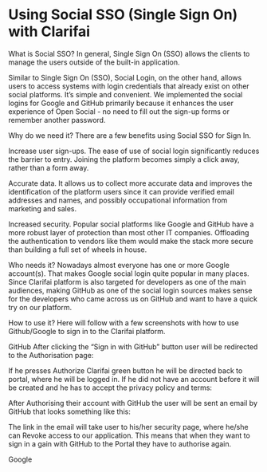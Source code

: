# Using Social SSO (Single Sign On) with Clarifai

What is Social SSO?
In general, Single Sign On (SSO) allows the clients to manage the users outside of the built-in application. 

Similar to Single Sign On (SSO), Social Login, on the other hand, allows users to access systems with login credentials that already exist on other social platforms. It’s simple and convenient. We implemented the social logins for Google and GitHub primarily because it enhances the user experience of Open Social - no need to fill out the sign-up forms or remember another password. 


Why do we need it?
There are a few benefits using Social SSO for Sign In.

Increase user sign-ups. The ease of use of social login significantly reduces the barrier to entry. Joining the platform becomes simply a click away, rather than a form away.

Accurate data. It allows us to collect more accurate data and improves the identification of the platform users since it can provide verified email addresses and names, and possibly occupational information from marketing and sales.

Increased security. Popular social platforms like Google and GitHub have a more robust layer of protection than most other IT companies. Offloading the authentication to vendors like them would make the stack more secure than building a full set of wheels in house.


Who needs it?
Nowadays almost everyone has one or more Google account(s). That makes Google social login quite popular in many places. Since Clarifai platform is also targeted for developers as one of the main audiences, making GitHub as one of the social login sources makes sense for the developers who came across us on GitHub and want to have a quick try on our platform.


How to use it?
Here will follow with a few screenshots with how to use Github/Google to sign in to the Clarifai platform.


GitHub
After clicking the “Sign in with GitHub” button user will be redirected to the Authorisation page:


If he presses Authorize Clarifai green button he will be directed back to portal, where he will be logged in. If he did not have an account before it will be created and he has to accept the privacy policy and terms:


After Authorising their account with GitHub the user will be sent an email by GitHub that looks something like this:


The link in the email will take user to his/her security page, where he/she can Revoke access to our application. This means that when they want to sign in a gain with GitHub to the Portal they have to authorise again.



Google


